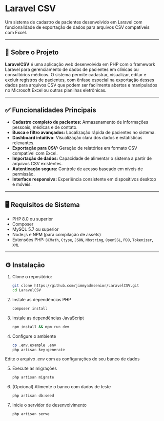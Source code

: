 # Laravel CSV

Um sistema de cadastro de pacientes desenvolvido em Laravel com funcionalidade de exportação de dados para arquivos CSV compatíveis com Excel.

---

## 📌 Sobre o Projeto

**LaravelCSV** é uma aplicação web desenvolvida em PHP com o framework Laravel para gerenciamento de dados de pacientes em clínicas ou consultórios médicos. O sistema permite cadastrar, visualizar, editar e excluir registros de pacientes, com ênfase especial na exportação desses dados para arquivos CSV que podem ser facilmente abertos e manipulados no Microsoft Excel ou outras planilhas eletrônicas.

---

## ✅ Funcionalidades Principais

- **Cadastro completo de pacientes:** Armazenamento de informações pessoais, médicas e de contato.
- **Busca e filtro avançados:** Localização rápida de pacientes no sistema.
- **Dashboard intuitivo:** Visualização clara dos dados e estatísticas relevantes.
- **Exportação para CSV:** Geração de relatórios em formato CSV compatível com Excel.
- **Importação de dados:** Capacidade de alimentar o sistema a partir de arquivos CSV existentes.
- **Autenticação segura:** Controle de acesso baseado em níveis de permissão.
- **Interface responsiva:** Experiência consistente em dispositivos desktop e móveis.

---

## 🖥️ Requisitos de Sistema

- PHP 8.0 ou superior  
- Composer  
- MySQL 5.7 ou superior  
- Node.js e NPM (para compilação de assets)  
- Extensões PHP: `BCMath`, `Ctype`, `JSON`, `Mbstring`, `OpenSSL`, `PDO`, `Tokenizer`, `XML`

---

## ⚙️ Instalação

1. Clone o repositório:

   ```bash
   git clone https://github.com/jimmyadmsenior/LaravelCSV.git
   cd LaravelCSV

2. Instale as dependências PHP
   ```bash
   composer install
   
3. Instale as dependências JavaScript
   ```bash
   npm install && npm run dev

4. Configure o ambiente
   ```bash
   cp .env.example .env
   php artisan key:generate

Edite o arquivo .env com as configurações do seu banco de dados

5. Execute as migrações
   ```bash
   php artisan migrate

6. (Opcional) Alimente o banco com dados de teste
   ```bash
   php artisan db:seed

7. Inicie o servidor de desenvolvimento
   ```bash
   php artisan serve
